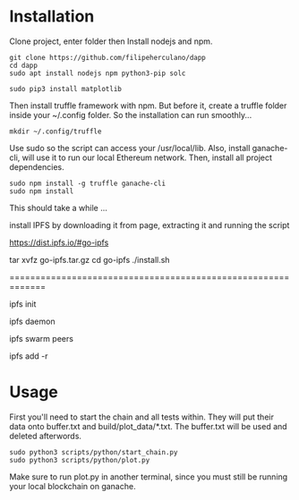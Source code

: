 # Installation

Clone project, enter folder then Install nodejs and npm.

```
git clone https://github.com/filipeherculano/dapp
cd dapp
sudo apt install nodejs npm python3-pip solc
```


```
sudo pip3 install matplotlib
```

Then install truffle framework with npm. But before it, create a truffle folder inside your ~/.config folder. So the installation can run smoothly...

```
mkdir ~/.config/truffle
```

Use sudo so the script can access your /usr/local/lib. Also, install ganache-cli, will use it to run our local Ethereum network. Then, install all project dependencies.


```
sudo npm install -g truffle ganache-cli
sudo npm install
```

This should take a while ...

install IPFS by downloading it from page, extracting it and running the script

https://dist.ipfs.io/#go-ipfs

tar xvfz go-ipfs.tar.gz
cd go-ipfs
./install.sh

=============================================================

ipfs init

ipfs daemon

ipfs swarm peers

ipfs add -r <folder>

# Usage

First you'll need to start the chain and all tests within. They will put their data onto buffer.txt and build/plot_data/*.txt. The buffer.txt will be used and deleted afterwords.

```
sudo python3 scripts/python/start_chain.py
sudo python3 scripts/python/plot.py
```

Make sure to run plot.py in another terminal, since you must still be running your local blockchain on ganache.
